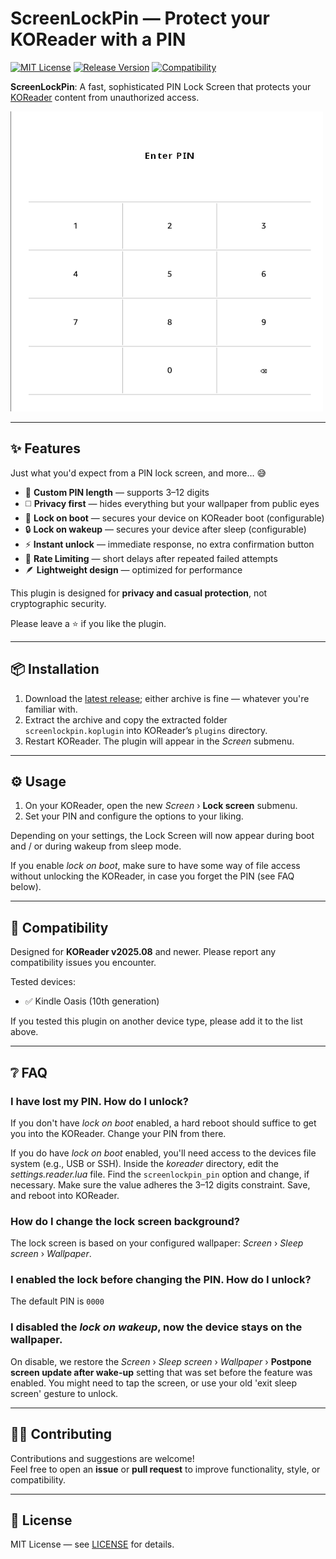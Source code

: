 # ScreenLockPin — Protect your KOReader with a PIN

[![MIT License](https://img.shields.io/badge/License-MIT-orange.svg)](https://opensource.org/licenses/MIT)
[![Release Version](https://img.shields.io/badge/Release-2025.10--2-blue.svg)](https://github.com/oleasteo/koreader-screenlockpin/releases/tag/v2025.10-2)
[![Compatibility](https://img.shields.io/badge/Comptibility-KOReader%20v2025.08-yellow.svg)](https://github.com/koreader/koreader/tree/v2025.08)

**ScreenLockPin**: A fast, sophisticated PIN Lock Screen that protects your
[KOReader](https://github.com/koreader/koreader) content from unauthorized
access.

![Lock Screen Preview](lockscreen.png)

---

## ✨ Features

Just what you'd expect from a PIN lock screen, and more… 😅

- 🗽 **Custom PIN length** — supports 3–12 digits
- ◻️ **Privacy first** — hides everything but your wallpaper from public eyes
- 🚀 **Lock on boot** — secures your device on KOReader boot (configurable)
- 🔒 **Lock on wakeup** — secures your device after sleep (configurable)
- ⚡ **Instant unlock** — immediate response, no extra confirmation button
- 🚥 **Rate Limiting** — short delays after repeated failed attempts
- 🪶 **Lightweight design** — optimized for performance

This plugin is designed for **privacy and casual protection**, not cryptographic
security.

Please leave a ⭐ if you like the plugin.

---

## 📦 Installation

1. Download the
   [latest release](https://github.com/oleasteo/koreader-screenlockpin/releases/latest);
   either archive is fine — whatever you're familiar with.
2. Extract the archive and copy the extracted folder `screenlockpin.koplugin`
   into KOReader’s `plugins` directory.
3. Restart KOReader. The plugin will appear in the *Screen* submenu.

---

## ⚙️ Usage

1. On your KOReader, open the new *Screen* › **Lock screen** submenu.
2. Set your PIN and configure the options to your liking.

Depending on your settings, the Lock Screen will now appear during boot and /
or during wakeup from sleep mode.

If you enable *lock on boot*, make sure to have some way of file access without
unlocking the KOReader, in case you forget the PIN (see FAQ below).

---

## 🧩 Compatibility

Designed for **KOReader v2025.08** and newer. Please report any compatibility
issues you encounter.

Tested devices:
- ✅ Kindle Oasis (10th generation)

If you tested this plugin on another device type, please add it to the list
above.

---

## ❔ FAQ

### I have lost my PIN. How do I unlock?

If you don't have *lock on boot* enabled, a hard reboot should suffice to get
you into the KOReader. Change your PIN from there.

If you do have *lock on boot* enabled, you'll need access to the devices file
system (e.g., USB or SSH). Inside the *koreader* directory, edit the
*settings.reader.lua* file. Find the `screenlockpin_pin` option and change, if
necessary. Make sure the value adheres the 3–12 digits constraint. Save, and
reboot into KOReader.

### How do I change the lock screen background?

The lock screen is based on your configured wallpaper: *Screen* › *Sleep screen*
› *Wallpaper*.

### I enabled the lock before changing the PIN. How do I unlock?

The default PIN is `0000`

### I disabled the *lock on wakeup*, now the device stays on the wallpaper.

On disable, we restore the *Screen* › *Sleep screen* › *Wallpaper* › **Postpone
screen update after wake-up** setting that was set before the feature was
enabled. You might need to tap the screen, or use your old 'exit sleep screen'
gesture to unlock.

---

## 🧑‍💻 Contributing

Contributions and suggestions are welcome!  
Feel free to open an **issue** or **pull request** to improve functionality,
style, or compatibility. 

---

## 📜 License

MIT License —
see [LICENSE](https://github.com/oleasteo/koreader-screenlockpin/blob/main/LICENSE)
for details.
